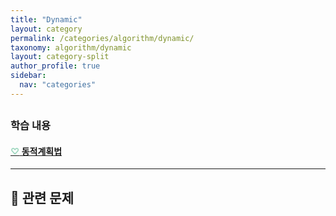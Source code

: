 ```yaml
---
title: "Dynamic"
layout: category
permalink: /categories/algorithm/dynamic/
taxonomy: algorithm/dynamic
layout: category-split
author_profile: true
sidebar:
  nav: "categories"
---
```



##

### 학습 내용

#### <a href="#" data-content="/assets/contents/algorithm/dynamic.md"><span style="color: #9bd6bd;">♡</span> 동적계획법 </a>

---

## 📝 관련 문제
